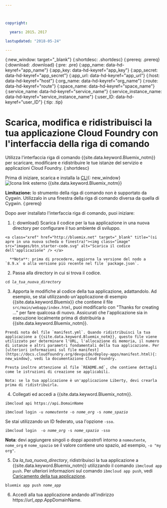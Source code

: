 ```yaml
---



copyright:

  years: 2015，2017

lastupdated: "2018-05-24"

---
```


{:new_window: target="_blank"}
{:shortdesc: .shortdesc}
{:prereq: .prereq}
{:download: .download}
{:pre: .pre}
{:app_name: data-hd-keyref="app_name"}
{:app_key: data-hd-keyref="app_key"}
{:app_secret: data-hd-keyref="app_secret"}
{:app_url: data-hd-keyref="app_url"}
{:host: data-hd-keyref="host"}
{:org_name: data-hd-keyref="org_name"}
{:route: data-hd-keyref="route"}
{:space_name: data-hd-keyref="space_name"}
{:service_name: data-hd-keyref="service_name"}
{:service_instance_name: data-hd-keyref="service_instance_name"}
{:user_ID: data-hd-keyref="user_ID"}
{:tip: .tip}

# Scarica, modifica e ridistribuisci la tua applicazione Cloud Foundry con l'interfaccia della riga di comando

Utilizza l'interfaccia riga di comando {{site.data.keyword.Bluemix_notm}} per scaricare, modificare e ridistribuire le tue istanze del servizio e applicazioni Cloud Foundry.
{:shortdesc}

Prima di iniziare, scarica e installa la [CLI](/docs/cli/index.html#overview){: new_window} ![Icona link esterno](../icons/launch-glyph.svg "Icona link esterno") {{site.data.keyword.Bluemix_notm}}

**Limitazione:** lo strumento della riga di comando non è supportato da Cygwin. Utilizzalo in una finestra della riga di comando diversa da quella di Cygwin.
{:prereq}

Dopo aver installato l'interfaccia riga di comando, puoi iniziare:

  1. {: download} Scarica il codice per la tua applicazione in una nuova directory per configurare il tuo ambiente di sviluppo.

    <a class="xref" href="http://bluemix.net" target="_blank" title="(si apre in una nuova scheda o finestra)"><img class="image" src="images/btn_starter-code.svg" alt="Scarica il codice dell'applicazione" /> </a>

      **Nota**: prima di procedere, aggiorna la versione del nodo a `8.9.x` o alla versione più recente nel file `package.json`.

  2. Passa alla directory in cui si trova il codice.

  <pre class="pre"><code class="hljs">cd <var class="keyword varname">la_tua_nuova_directory</var></code></pre>

  3.  Apporta le modifiche al codice della tua applicazione, adattandolo. Ad esempio, se stai utilizzando un'applicazione di esempio {{site.data.keyword.Bluemix}} che contiene il file `src/main/webapp/index.html`, puoi modificarlo con "Thanks for creating ..." per fare qualcosa di nuovo. Assicurati che l'applicazione sia in esecuzione localmente prima di distribuirla a {{site.data.keyword.Bluemix_notm}}.

    Prendi nota del file `manifest.yml`. Quando ridistribuisci la tua applicazione a {{site.data.keyword.Bluemix_notm}}, questo file viene utilizzato per determinare l'URL, l'allocazione di memoria, il numero di istanze e altri parametri fondamentali della tua applicazione. Per [ulteriori informazioni sul file manifest](https://docs.cloudfoundry.org/devguide/deploy-apps/manifest.html){: new_window}, vedi la documentazione Cloud Foundry.

    Presta inoltre attenzione al file `README.md`, che contiene dettagli come le istruzioni di creazione se applicabili.

    Nota: se la tua applicazione è un'applicazione Liberty, devi crearla prima di ridistribuirla.

  4. Collegati ed accedi a {{site.data.keyword.Bluemix_notm}}.

  <pre class="pre"><code class="hljs">ibmcloud api https://api.<span class="keyword" data-hd-keyref="DomainName">DomainName</span></code></pre>

  <pre class="pre"><code class="hljs">ibmcloud login -u <var class="keyword varname" data-hd-keyref="user_ID">nomeutente</var> -o <var class="keyword varname" data-hd-keyref="org_name">nome_org</var> -s <var class="keyword varname" data-hd-keyref="space_name">nome_spazio</var></code></pre>

  Se stai utilizzando un ID federato, usa l'opzione `-sso`.

  <pre class="pre"><code class="hljs">ibmcloud login  -o <var class="keyword varname" data-hd-keyref="org_name">nome_org</var> -s <var class="keyword varname" data-hd-keyref="space_name">nome_spazio</var> -sso</code></pre>

  **Nota**: devi aggiungere singoli o doppi apostrofi intorno a `nomeutente`, `nome_org` e  `nome_spazio` se il valore contiene uno spazio, ad esempio, `-o "my org"`.

  5. Da <var class="keyword varname">la_tua_nuova_directory</var>, ridistribuisci la tua applicazione a {{site.data.keyword.Bluemix_notm}} utilizzando il comando `ibmcloud app push`. Per ulteriori informazioni sul comando `ibmcloud app push`, vedi [Caricamento della tua applicazione](/docs/starters/upload_app.html).

  <pre class="pre"><code class="hljs">bluemix app push <var class="keyword varname" data-hd-keyref="app_name">nome_app</var></code></pre>

  6. Accedi alla tua applicazione andando all'indirizzo https://<var class="keyword varname" data-hd-keyref="app_url">url_app</var>.<span class="keyword" data-hd-keyref="APPDomain">AppDomainName</span>.

